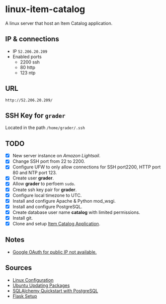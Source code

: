 # linux-item-catalog
A linux server that host an Item Catalog application.

## IP & connections
- IP `52.206.20.209`
- Enabled ports
    - 2200 ssh
    - 80 http
    - 123 ntp

## URL
`http://52.206.20.209/`

## SSH Key for `grader`
Located in the path `/home/grader/.ssh`

## TODO
- [x] New server instance on _Amazon Lightsail_.
- [x] Change SSH port from 22 to 2200.
- [x] Configure UFW to only allow connections for SSH port2200, HTTP port 80 and NTP port 123.
- [x] Create user __grader__.
- [x] Allow __grader__ to perfoem `sudo`.
- [x] Create ssh key pair for __grader__.
- [x] Configure local timezone to UTC.
- [x] Install and configure Apache & Python mod_wsgi.
- [x] Install and configure PostgreSQL.
- [x] Create database user name __catalog__ with limited permissions.
- [x] Install git.
- [x] Clone and setup [Item Catalog Application](https://github.com/oscarchang1226/udacity-catalog).

## Notes
- [Google OAuth for public IP not available.](http://stackoverflow.com/questions/14238665/can-a-public-ip-address-be-used-as-google-oauth-redirect-uri)

## Sources
- [Linux Configuration](https://github.com/jrleszcz/linux-server-setup/blob/master/how-to/configure-firewall-and-change-ssh-port.md)
- [Ubuntu Updating Packages](https://www.digitalocean.com/community/questions/updating-ubuntu-14-04-security-updates)
- [SQLAlchemy Quickstart with PostgreSQL](https://suhas.org/sqlalchemy-tutorial/)
- [Flask Setup](http://flask.pocoo.org/docs/0.12/deploying/mod_wsgi/)

